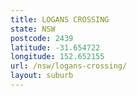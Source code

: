 ```yaml
---
title: LOGANS CROSSING
state: NSW
postcode: 2439
latitude: -31.654722
longitude: 152.652155
url: /nsw/logans-crossing/
layout: suburb
---
```


